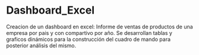 # Dashboard_Excel
Creacion de un dashboard en excel: Informe de ventas de productos de una empresa por pais y con compartivo por año. Se desarrollan tablas y graficos dinámicos para la construcción del cuadro de mando para posterior análisis del mismo.
